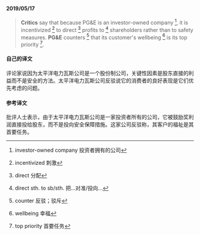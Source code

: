 #### 2019/05/17

> **Critics** say that because PG&E is an investor-owned company [^1], it is incentivized [^2] to direct [^3] profits to [^4] shareholders rather than to safety measures. **PG&E** counters [^5] that its customer's wellbeing [^6] is its top priority [^7].  



#### 自己的译文

评论家说因为太平洋电力瓦斯公司是一个股份制公司，关键性因素是股东直接的利益而不是安全的方法。太平洋电力瓦斯公司反驳说它的消费者的良好表现是它们优先考虑的问题。



#### 参考译文

批评人士表示，由于太平洋电力瓦斯公司是一家投资者所有的公司，它被鼓励奖利润直接投给股东，而不是投向安全保障措施。这家公司反驳称，其客户的福祉是其首要任务。

  

[^1]: investor-owned company 投资者拥有的公司
[^2]: incentivized 刺激
[^3]: direct 分配
[^4]: direct sth. to sb/sth. 把...对准/投向...
[^5]: counter 反驳；驳斥
[^6]: wellbeing 幸福
[^7]: top priority 首要任务